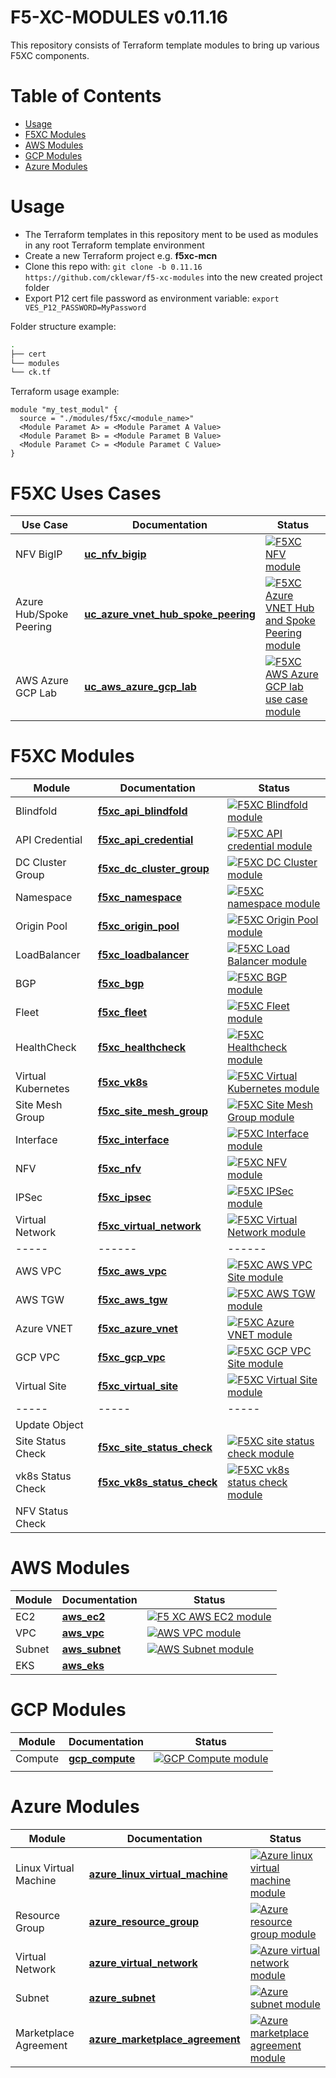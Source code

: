 # F5-XC-MODULES v0.11.16

This repository consists of Terraform template modules to bring up various F5XC components.

# Table of Contents

- [Usage](#usage)
- [F5XC Modules](#f5xc-modules)
- [AWS Modules](#aws-modules)
- [GCP Modules](#gcp-modules)
- [Azure Modules](#azure-modules)

# Usage

- The Terraform templates in this repository ment to be used as modules in any root Terraform template environment
- Create a new Terraform project e.g. __f5xc-mcn__
- Clone this repo with: `git clone -b 0.11.16 https://github.com/cklewar/f5-xc-modules` into the new created project folder
- Export P12 cert file password as environment variable: `export VES_P12_PASSWORD=MyPassword`

Folder structure example:

```bash
.
├── cert
└── modules
└── ck.tf
```

Terraform usage example:

```hcl
module "my_test_modul" {
  source = "./modules/f5xc/<module_name>"
  <Module Paramet A> = <Module Paramet A Value>
  <Module Paramet B> = <Module Paramet B Value>
  <Module Paramet C> = <Module Paramet C Value>
}
```

# F5XC Uses Cases

| Use Case                | Documentation                                                                                           | Status                                                                                                                                                                                                                                                                          |
|-------------------------|---------------------------------------------------------------------------------------------------------|---------------------------------------------------------------------------------------------------------------------------------------------------------------------------------------------------------------------------------------------------------------------------------|
| NFV BigIP               | **[uc_nfv_bigip](https://github.com/cklewar/f5-xc-nfv-bigip)**                                          | [![F5XC NFV module](https://github.com/cklewar/f5-xc-nfv/actions/workflows/module_test.yml/badge.svg?branch=main)](https://github.com/cklewar/f5-xc-nfv/actions/workflows/module_test.yml)                                                                                      |
| Azure Hub/Spoke Peering | **[uc_azure_vnet_hub_spoke_peering](https://github.com/cklewar/f5-xc-uc-azure-vnet-hub-spoke-peering)** | [![F5XC Azure VNET Hub and Spoke Peering module](https://github.com/cklewar/f5-xc-uc-azure-vnet-hub-spoke-peering/actions/workflows/module_test.yml/badge.svg?branch=main)](https://github.com/cklewar/f5-xc-uc-azure-vnet-hub-spoke-peering/actions/workflows/module_test.yml) |
| AWS Azure GCP Lab       | **[uc_aws_azure_gcp_lab](https://github.com/cklewar/f5-xc-uc-aws-azure-gcp-lab/tree/0.11.16)**          | [![F5XC AWS Azure GCP lab use case module](https://github.com/cklewar/f5-xc-uc-aws-azure-gcp-lab/actions/workflows/module_test.yml/badge.svg?branch=0.11.16)](https://github.com/cklewar/f5-xc-uc-aws-azure-gcp-lab/actions/workflows/module_test.yml)                          |

# F5XC Modules

| Module             | Documentation                                                                     | Status                                                                                                                                                                                                                               |
|--------------------|-----------------------------------------------------------------------------------|--------------------------------------------------------------------------------------------------------------------------------------------------------------------------------------------------------------------------------------|
| Blindfold          | **[f5xc_api_blindfold](https://github.com/cklewar/f5-xc-blindfold)**              | [![F5XC Blindfold module](https://github.com/cklewar/f5-xc-blindfold/actions/workflows/module_test.yml/badge.svg?branch=main)](https://github.com/cklewar/f5-xc-blindfold/actions/workflows/module_test.yml)                         |
| API Credential     | **[f5xc_api_credential](https://github.com/cklewar/f5-xc-api-credential)**        | [![F5XC API credential module](https://github.com/cklewar/f5-xc-api-credential/actions/workflows/module_test.yml/badge.svg?branch=main)](https://github.com/cklewar/f5-xc-api-credential/actions/workflows/module_test.yml)          |
| DC Cluster Group   | **[f5xc_dc_cluster_group](https://github.com/cklewar/f5-xc-dc-cluster-group)**    | [![F5XC DC Cluster module](https://github.com/cklewar/f5-xc-dc-cluster-group/actions/workflows/module_test.yml/badge.svg?branch=main)](https://github.com/cklewar/f5-xc-dc-cluster-group/actions/workflows/module_test.yml)          |
| Namespace          | **[f5xc_namespace](https://github.com/cklewar/f5-xc-namespace)**                  | [![F5XC namespace module](https://github.com/cklewar/f5-xc-namespace/actions/workflows/module_test.yml/badge.svg)](https://github.com/cklewar/f5-xc-namespace/actions/workflows/module_test.yml)                                     |
| Origin Pool        | **[f5xc_origin_pool](https://github.com/cklewar/f5-xc-origin-pool/tree/0.11.16)** | [![F5XC Origin Pool module](https://github.com/cklewar/f5-xc-origin-pool/actions/workflows/module_test.yml/badge.svg)](https://github.com/cklewar/f5-xc-origin-pool/actions/workflows/module_test.yml)                               |
| LoadBalancer       | **[f5xc_loadbalancer](https://github.com/cklewar/f5-xc-loadbalancer)**            | [![F5XC Load Balancer module](https://github.com/cklewar/f5-xc-loadbalancer/actions/workflows/module_test.yml/badge.svg?branch=main)](https://github.com/cklewar/f5-xc-loadbalancer/actions/workflows/module_test.yml)               |
| BGP                | **[f5xc_bgp](https://github.com/cklewar/f5-xc-bgp)**                              | [![F5XC BGP module](https://github.com/cklewar/f5-xc-bgp/actions/workflows/module_test.yml/badge.svg)](https://github.com/cklewar/f5-xc-bgp/actions/workflows/module_test.yml)                                                       |
| Fleet              | **[f5xc_fleet](https://github.com/cklewar/f5-xc-fleet)**                          | [![F5XC Fleet module](https://github.com/cklewar/f5-xc-fleet/actions/workflows/module_test.yml/badge.svg)](https://github.com/cklewar/f5-xc-fleet/actions/workflows/module_test.yml)                                                 |
| HealthCheck        | **[f5xc_healthcheck](https://github.com/cklewar/f5-xc-healthcheck)**              | [![F5XC Healthcheck module](https://github.com/cklewar/f5-xc-healthcheck/actions/workflows/module_test.yml/badge.svg)](https://github.com/cklewar/f5-xc-healthcheck/actions/workflows/module_test.yml)                               |
| Virtual Kubernetes | **[f5xc_vk8s](https://github.com/cklewar/f5-xc-virtual-k8s)**                     | [![F5XC Virtual Kubernetes module](https://github.com/cklewar/f5-xc-virtual-k8s/actions/workflows/module_test.yml/badge.svg?branch=main)](https://github.com/cklewar/f5-xc-virtual-k8s/actions/workflows/module_test.yml)            |
| Site Mesh Group    | **[f5xc_site_mesh_group](https://github.com/cklewar/f5-xc-site-mesh-group)**      | [![F5XC Site Mesh Group module](https://github.com/cklewar/f5-xc-site-mesh-group/actions/workflows/module_test.yml/badge.svg)](https://github.com/cklewar/f5-xc-site-mesh-group/actions/workflows/module_test.yml)                   |
| Interface          | **[f5xc_interface](https://github.com/cklewar/f5-xc-interface)**                  | [![F5XC Interface module](https://github.com/cklewar/f5-xc-interface/actions/workflows/module_test.yml/badge.svg)](https://github.com/cklewar/f5-xc-interface/actions/workflows/module_test.yml)                                     |
| NFV                | **[f5xc_nfv](https://github.com/cklewar/f5-xc-nfv)**                              | [![F5XC NFV module](https://github.com/cklewar/f5-xc-nfv/actions/workflows/module_test.yml/badge.svg?branch=main)](https://github.com/cklewar/f5-xc-nfv/actions/workflows/module_test.yml)                                           |
| IPSec              | **[f5xc_ipsec](https://github.com/cklewar/f5-xc-ipsec)**                          | [![F5XC IPSec module](https://github.com/cklewar/f5-xc-ipsec/actions/workflows/module_test.yml/badge.svg)](https://github.com/cklewar/f5-xc-ipsec/actions/workflows/module_test.yml)                                                 |
| Virtual Network    | **[f5xc_virtual_network](https://github.com/cklewar/f5-xc-virtual-network)**      | [![F5XC Virtual Network module](https://github.com/cklewar/f5-xc-virtual-network/actions/workflows/module_test.yml/badge.svg)](https://github.com/cklewar/f5-xc-virtual-network/actions/workflows/module_test.yml)                   |
| -----              | ------                                                                            | ------                                                                                                                                                                                                                               |
| AWS VPC            | **[f5xc_aws_vpc](https://github.com/cklewar/f5-xc-aws-vpc-multinode)**            | [![F5XC AWS VPC Site module](https://github.com/cklewar/f5-xc-aws-vpc-multinode/actions/workflows/module_test.yml/badge.svg?branch=main)](https://github.com/cklewar/f5-xc-aws-vpc-multinode/actions/workflows/module_test.yml)      |
| AWS TGW            | **[f5xc_aws_tgw](https://github.com/cklewar/f5-xc-aws-tgw-multinode)**            | [![F5XC AWS TGW module](https://github.com/cklewar/f5-xc-aws-tgw-multinode/actions/workflows/module_test.yml/badge.svg)](https://github.com/cklewar/f5-xc-aws-tgw-multinode/actions/workflows/module_test.yml)                       |
| Azure VNET         | **[f5xc_azure_vnet](https://github.com/cklewar/f5-xc-azure-vnet-multinode)**      | [![F5XC Azure VNET module](https://github.com/cklewar/f5-xc-azure-vnet-multinode/actions/workflows/module_test.yml/badge.svg?branch=main)](https://github.com/cklewar/f5-xc-azure-vnet-multinode/actions/workflows/module_test.yml)  |
| GCP VPC            | **[f5xc_gcp_vpc](https://github.com/cklewar/f5-xc-gcp-vpc-multinode)**            | [![F5XC GCP VPC Site module](https://github.com/cklewar/f5-xc-gcp-vpc-multinode/actions/workflows/module_test.yml/badge.svg?branch=main)](https://github.com/cklewar/f5-xc-gcp-vpc-multinode/actions/workflows/module_test.yml)      |
| Virtual Site       | **[f5xc_virtual_site](https://github.com/cklewar/f5-xc-virtual-site)**            | [![F5XC Virtual Site module](https://github.com/cklewar/f5-xc-virtual-site/actions/workflows/module_test.yml/badge.svg)](https://github.com/cklewar/f5-xc-virtual-site/actions/workflows/module_test.yml)                            |
| -----              | -----                                                                             | -----                                                                                                                                                                                                                                |
| Update Object      |                                                                                   |                                                                                                                                                                                                                                      | 
| Site Status Check  | **[f5xc_site_status_check](https://github.com/cklewar/f5-xc-site-status-check)**  | [![F5XC site status check module](https://github.com/cklewar/f5-xc-site-status-check/actions/workflows/module_test.yml/badge.svg?branch=main)](https://github.com/cklewar/f5-xc-site-status-check/actions/workflows/module_test.yml) |
| vk8s Status Check  | **[f5xc_vk8s_status_check](https://github.com/cklewar/f5-xc-vk8s-status-check)**  | [![F5XC vk8s status check module](https://github.com/cklewar/f5-xc-vk8s-status-check/actions/workflows/module_test.yml/badge.svg?branch=main)](https://github.com/cklewar/f5-xc-vk8s-status-check/actions/workflows/module_test.yml) |
| NFV Status Check   |                                                                                   |                                                                                                                                                                                                                                      |

# AWS Modules

| Module | Documentation                                           | Status                                                                                                                                                                                      |
|--------|---------------------------------------------------------|---------------------------------------------------------------------------------------------------------------------------------------------------------------------------------------------|
| EC2    | **[aws_ec2](https://github.com/cklewar/aws-ec2)**       | [![F5 XC AWS EC2 module](https://github.com/cklewar/aws-ec2/actions/workflows/module_test.yml/badge.svg?branch=main)](https://github.com/cklewar/aws-ec2/actions/workflows/module_test.yml) |
| VPC    | **[aws_vpc](https://github.com/cklewar/aws-vpc)**       | [![AWS VPC module](https://github.com/cklewar/aws-vpc/actions/workflows/module_test.yml/badge.svg)](https://github.com/cklewar/aws-vpc/actions/workflows/module_test.yml)                   |
| Subnet | **[aws_subnet](https://github.com/cklewar/aws-subnet)** | [![AWS Subnet module](https://github.com/cklewar/aws-subnets/actions/workflows/module_test.yml/badge.svg)](https://github.com/cklewar/aws-subnets/actions/workflows/module_test.yml)        |
| EKS    | **[aws_eks](https://github.com/cklewar/aws-eks)**       |                                                                                                                                                                                             |

# GCP Modules

| Module  | Documentation                                              | Status                                                                                                                                                                                             |
|---------|------------------------------------------------------------|----------------------------------------------------------------------------------------------------------------------------------------------------------------------------------------------------|
| Compute | **[gcp_compute](https://github.com/cklewar/gcp-compute/)** | [![GCP Compute module](https://github.com/cklewar/gcp-compute/actions/workflows/module_test.yml/badge.svg?branch=main)](https://github.com/cklewar/gcp-compute/actions/workflows/module_test.yml)  |
|         |                                                            |                                                                                                                                                                                                    |

# Azure Modules

| Module                | Documentation                                                                              | Status                                                                                                                                                                                                                                            |
|-----------------------|--------------------------------------------------------------------------------------------|---------------------------------------------------------------------------------------------------------------------------------------------------------------------------------------------------------------------------------------------------|
| Linux Virtual Machine | **[azure_linux_virtual_machine](https://github.com/cklewar/azure-linux-virtual-machine/)** | [![Azure linux virtual machine module](https://github.com/cklewar/azure-linux-virtual-machine/actions/workflows/module_test.yml/badge.svg?branch=main)](https://github.com/cklewar/azure-linux-virtual-machine/actions/workflows/module_test.yml) |
| Resource Group        | **[azure_resource_group](https://github.com/cklewar/azure-resource-group )**               | [![Azure resource group module](https://github.com/cklewar/azure-resource-group/actions/workflows/module_test.yml/badge.svg?branch=main)](https://github.com/cklewar/azure-resource-group/actions/workflows/module_test.yml)                      |
| Virtual Network       | **[azure_virtual_network](https://github.com/cklewar/azure-virtual-network/)**             | [![Azure virtual network module](https://github.com/cklewar/azure-virtual-network/actions/workflows/module_test.yml/badge.svg?branch=main)](https://github.com/cklewar/azure-virtual-network/actions/workflows/module_test.yml)                   |
| Subnet                | **[azure_subnet](https://github.com/cklewar/azure-subnet )**                               | [![Azure subnet module](https://github.com/cklewar/azure-subnet/actions/workflows/module_test.yml/badge.svg?branch=main)](https://github.com/cklewar/azure-subnet/actions/workflows/module_test.yml)                                              |
| Marketplace Agreement | **[azure_marketplace_agreement](https://github.com/cklewar/azure-marketplace-agreement/)** | [![Azure marketplace agreement module](https://github.com/cklewar/azure-marketplace-agreement/actions/workflows/module_test.yml/badge.svg)](https://github.com/cklewar/azure-marketplace-agreement/actions/workflows/module_test.yml)             |
